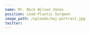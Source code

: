 ```yaml
---
name: Mr. Nick Wilson Jones
position: Lead Plastic Surgeon
image_path: /uploads/nwj-portrait.jpg
twitter:
---
```


